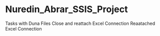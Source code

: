 # Nuredin_Abrar_SSIS_Project
Tasks with Duna Files
Close and reattach Excel Connection
Reaatached Excel Connection
